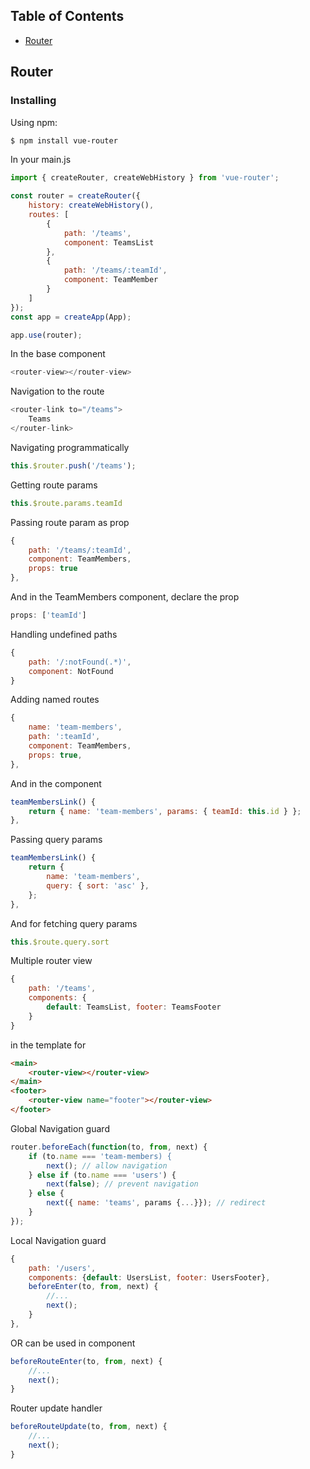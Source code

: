 ## Table of Contents

  - [Router](#router)

## Router

### Installing

Using npm:
```bash
$ npm install vue-router
```
In your main.js
```js
import { createRouter, createWebHistory } from 'vue-router';

const router = createRouter({
    history: createWebHistory(),
    routes: [
        {
            path: '/teams',
            component: TeamsList
        },
        {
            path: '/teams/:teamId',
            component: TeamMember
        }
    ]
});
const app = createApp(App);

app.use(router);
```
In the base component
```js
<router-view></router-view>
```
Navigation to the route
```js
<router-link to="/teams">
    Teams
</router-link>
```
Navigating programmatically
```js
this.$router.push('/teams');
```
Getting route params
```js
this.$route.params.teamId
```
Passing route param as prop
```js
{
    path: '/teams/:teamId',
    component: TeamMembers,
    props: true
},
```
And in the TeamMembers component, declare the prop
```js
props: ['teamId']
```
Handling undefined paths
```js
{
    path: '/:notFound(.*)',
    component: NotFound
}
```
Adding named routes
```js
{
    name: 'team-members',
    path: ':teamId',
    component: TeamMembers,
    props: true,
},
```
And in the component
```js
teamMembersLink() {
    return { name: 'team-members', params: { teamId: this.id } };
},
```
Passing query params
```js
teamMembersLink() {
    return {
        name: 'team-members',
        query: { sort: 'asc' },
    };
},
```
And for fetching query params
```js
this.$route.query.sort
```
Multiple router view
```js
{
    path: '/teams',
    components: {
        default: TeamsList, footer: TeamsFooter
    }
}
```
in the template for
```html
<main>
    <router-view></router-view>
</main>
<footer>
    <router-view name="footer"></router-view>
</footer>
```
Global Navigation guard
```js
router.beforeEach(function(to, from, next) {
    if (to.name === 'team-members) {
        next(); // allow navigation
    } else if (to.name === 'users') {
        next(false); // prevent navigation
    } else {
        next({ name: 'teams', params {...}}); // redirect
    }
});
```
Local Navigation guard
```js
{
    path: '/users',
    components: {default: UsersList, footer: UsersFooter},
    beforeEnter(to, from, next) {
        //...
        next();
    }
},
```
OR can be used in component 
```js
beforeRouteEnter(to, from, next) {
    //...
    next();
}
```
Router update handler
```js
beforeRouteUpdate(to, from, next) {
    //...
    next();
}
```